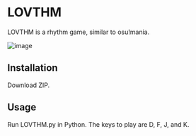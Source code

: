 # LOVTHM

LOVTHM is a rhythm game, similar to osu!mania. 

![image](https://user-images.githubusercontent.com/61912640/149268525-224e51e5-79ab-4443-9a9b-7b387532fdd9.png)

## Installation
Download ZIP.

## Usage
Run LOVTHM.py in Python. The keys to play are D, F, J, and K.
